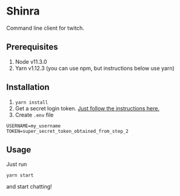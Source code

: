 # Shinra
Command line client for twitch.

## Prerequisites
1.  Node v11.3.0
2.  Yarn v1.12.3 (you can use npm, but instructions below use yarn)

## Installation
1.  `yarn install`
2.  Get a secret login token.  [Just follow the instructions here.](https://twitchapps.com/tmi/)
3.  Create `.env` file
```
USERNAME=my_username
TOKEN=super_secret_token_obtained_from_step_2
```

## Usage
Just run
```
yarn start
```
and start chatting!
